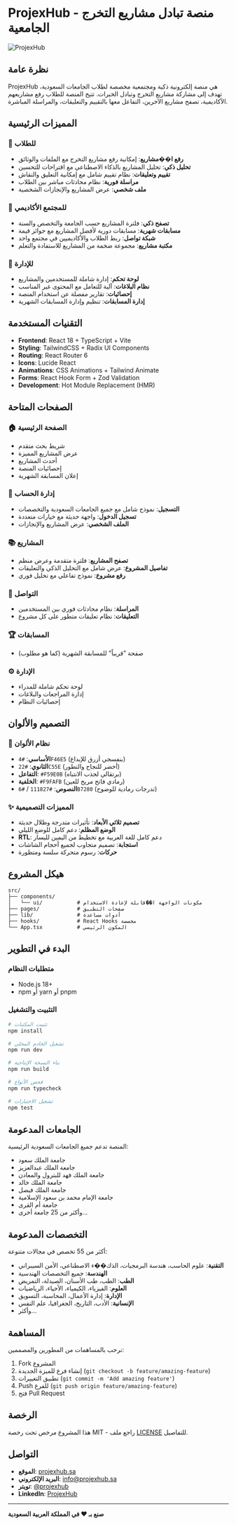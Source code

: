 # ProjexHub - منصة تبادل مشاريع التخرج الجامعية

![ProjexHub](public/placeholder.svg)

## نظرة عامة

ProjexHub هي منصة إلكترونية ذكية ومجتمعية مخصصة لطلاب الجامعات السعودية، تهدف إلى مشاركة مشاريع التخرج وتبادل الخبرات. تتيح المنصة للطلاب رفع مشاريعهم الأكاديمية، تصفح مشاريع الآخرين، التفاعل معها بالتقييم والتعليقات، والمراسلة المباشرة.

## المميزات الرئيسية

### 🌟 للطلاب

- **رفع ا��مشاريع**: إمكانية رفع مشاريع التخرج مع الملفات والوثائق
- **تحليل ذكي**: تحليل المشاريع بالذكاء الاصطناعي مع اقتراحات للتحسين
- **تقييم وتعليقات**: نظام تقييم شامل مع إمكانية التعليق والنقاش
- **مراسلة فورية**: نظام محادثات مباشر بين الطلاب
- **ملف شخصي**: عرض المشاريع والإنجازات الشخصية

### 🎯 للمجتمع الأكاديمي

- **تصفح ذكي**: فلترة المشاريع حسب الجامعة والتخصص والسنة
- **مسابقات شهرية**: مسابقات دورية لأفضل المشاريع مع جوائز قيمة
- **شبكة تواصل**: ربط الطلاب والأكاديميين في مجتمع واحد
- **مكتبة مشاريع**: مجموعة ضخمة من المشاريع للاستفادة والتعلم

### 🔧 للإدارة

- **لوحة تحكم**: إدارة شاملة للمستخدمين والمشاريع
- **نظام البلاغات**: آلية للتعامل مع المحتوى غير المناسب
- **إحصائيات**: تقارير مفصلة عن استخدام المنصة
- **إدارة المسابقات**: تنظيم وإدارة المسابقات الشهرية

## التقنيات المستخدمة

- **Frontend**: React 18 + TypeScript + Vite
- **Styling**: TailwindCSS + Radix UI Components
- **Routing**: React Router 6
- **Icons**: Lucide React
- **Animations**: CSS Animations + Tailwind Animate
- **Forms**: React Hook Form + Zod Validation
- **Development**: Hot Module Replacement (HMR)

## الصفحات المتاحة

### 🏠 الصفحة الرئيسية

- شريط بحث متقدم
- عرض المشاريع المميزة
- أحدث المشاريع
- إحصائيات المنصة
- إعلان المسابقة الشهرية

### 📝 إدارة الحساب

- **التسجيل**: نموذج شامل مع جميع الجامعات السعودية والتخصصات
- **تسجيل الدخول**: واجهة حديثة مع خيارات متعددة
- **الملف الشخصي**: عرض المشاريع والإنجازات

### 📚 المشاريع

- **تصفح المشاريع**: فلترة متقدمة وعرض منظم
- **تفاصيل المشروع**: عرض شامل مع التحليل الذكي والتعليقات
- **رفع مشروع**: نموذج تفاعلي مع تحليل فوري

### 💬 التواصل

- **المراسلة**: نظام محادثات فوري بين المستخدمين
- **التعليقات**: نظام تعليقات متطور على كل مشروع

### 🏆 المسابقات

- صفحة "قريباً" للمسابقة الشهرية (كما هو مطلوب)

### ⚙️ الإدارة

- لوحة تحكم شاملة للمدراء
- إدارة المراجعات والبلاغات
- إحصائيات النظام

## التصميم والألوان

### 🎨 نظام الألوان

- **الأساسي**: `#4F46E5` (بنفسجي أزرق للإبداع)
- **الثانوي**: `#22C55E` (أخضر للنجاح والتطور)
- **التفاعل**: `#F59E0B` (برتقالي لجذب الانتباه)
- **الخلفية**: `#F9FAFB` (رمادي فاتح مريح للعين)
- **النصوص**: `#111827` / `#6B7280` (تدرجات رمادية للوضوح)

### ✨ المميزات التصميمية

- **تصميم ثلاثي الأبعاد**: تأثيرات متدرجة وظلال حديثة
- **الوضع المظلم**: دعم كامل للوضع الليلي
- **RTL**: دعم كامل للغة العربية مع تخطيط من اليمين لليسار
- **استجابة**: تصميم متجاوب لجميع أحجام الشاشات
- **حركات**: رسوم متحركة سلسة ومتطورة

## هيكل المشروع

```
src/
├── components/
│   └── ui/           # مكونات الواجهة ا��قابلة لإعادة الاستخدام
├── pages/            # صفحات التطبيق
├── lib/              # أدوات مساعدة
├── hooks/            # React Hooks مخصصة
└── App.tsx           # المكون الرئيسي
```

## البدء في التطوير

### متطلبات النظام

- Node.js 18+
- npm أو yarn أو pnpm

### التثبيت والتشغيل

```bash
# تثبيت المكتبات
npm install

# تشغيل الخادم المحلي
npm run dev

# بناء النسخة الإنتاجية
npm run build

# فحص الأنواع
npm run typecheck

# تشغيل الاختبارات
npm test
```

## الجامعات المدعومة

المنصة تدعم جميع الجامعات السعودية الرئيسية:

- جامعة الملك سعود
- جامعة الملك عبدالعزيز
- جامعة الملك فهد للبترول والمعادن
- جامعة الملك خالد
- جامعة الملك فيصل
- جامعة الإمام محمد بن سعود الإسلامية
- جامعة أم القرى
- وأكثر من 25 جامعة أخرى...

## التخصصات المدعومة

أكثر من 55 تخصص في مجالات متنوعة:

- **التقنية**: علوم الحاسب، هندسة البرمجيات، الذك��ء الاصطناعي، الأمن السيبراني
- **الهندسة**: جميع التخصصات الهندسية
- **الطب**: الطب، طب الأسنان، الصيدلة، التمريض
- **العلوم**: الفيزياء، الكيمياء، الأحياء، الرياضيات
- **الإدارة**: إدارة الأعمال، المحاسبة، التسويق
- **الإنسانية**: الأدب، التاريخ، الجغرافيا، علم النفس
- وأكثر...

## المساهمة

نرحب بالمساهمات من المطورين والمصممين:

1. Fork المشروع
2. إنشاء فرع للميزة الجديدة (`git checkout -b feature/amazing-feature`)
3. تطبيق التغييرات (`git commit -m 'Add amazing feature'`)
4. Push للفرع (`git push origin feature/amazing-feature`)
5. فتح Pull Request

## الرخصة

هذا المشروع مرخص تحت رخصة MIT - راجع ملف [LICENSE](LICENSE) للتفاصيل.

## التواصل

- **الموقع**: [projexhub.sa](https://projexhub.sa)
- **البريد الإلكتروني**: info@projexhub.sa
- **تويتر**: [@projexhub](https://twitter.com/projexhub)
- **LinkedIn**: [ProjexHub](https://linkedin.com/company/projexhub)

---

**صنع بـ ❤️ في المملكة العربية السعودية**
